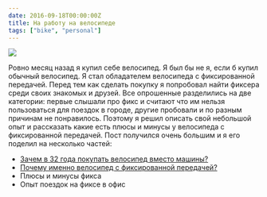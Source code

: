 ```yaml
---
date: 2016-09-18T00:00:00Z
title: На работу на велосипеде
tags: ["bike", "personal"]
---
```


<img src="/images/fixed-gear-1.jpg" align="center">

Ровно месяц назад я купил себе велосипед. Я был бы не я, если б купил обычный
велосипед. Я стал обладателем велосипеда с фиксированной передачей. Перед тем
как сделать покупку я попробовал найти фиксера среди своих знакомых и друзей.
Все опрошенные разделились на две категории: первые слышали про фикс и считают
что им нельзя пользоваться для поездок в городе, другие пробовали и по разным
причинам не понравилось. Поэтому я решил описать свой небольшой опыт и
рассказать какие есть плюсы и минусы у велосипеда с фиксированной передачей.
Пост получился очень большим и я его поделил на несколько частей:

- [Зачем в 32 года покупать велосипед вместо машины?](/2016/09/18/fixed-gear-2/)
- [Почему именно велосипед с фиксированной передачей?](/2016/09/19/fixed-gear-3/)
- Плюсы и минусы фикса
- Опыт поездок на фиксе в офис

